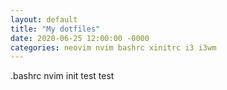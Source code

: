```yaml
---
layout: default
title: "My dotfiles"
date: 2020-06-25 12:00:00 -0000
categories: neovim nvim bashrc xinitrc i3 i3wm
---
```

.bashrc
nvim init
test test
